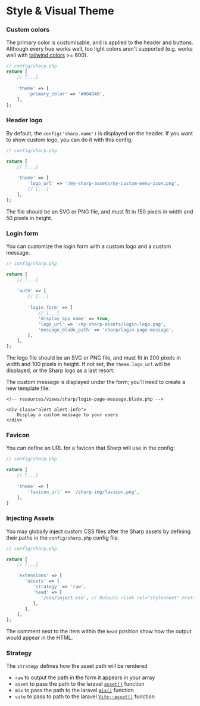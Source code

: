 # Style & Visual Theme

### Custom colors

The primary color is customisable, and is applied to the header and buttons. Although every hue works well, too light colors aren't supported (e.g. works well with [tailwind colors](https://tailwindcss.com/docs/customizing-colors#color-palette-reference) >= 600).

```php
// config/sharp.php
return [
    // [...]
    
    'theme' => [
        'primary_color' => '#004D40',
    ],
];
```

### Header logo

By default, the `config('sharp.name')` is displayed on the header. If you want to show custom logo, you can do it with this config:

```php
// config/sharp.php

return [
    // [...]
    
    'theme' => [
        'logo_url' => '/my-sharp-assets/my-custom-menu-icon.png',
        // [...]
    ],
];
```

The file should be an SVG or PNG file, and must fit in 150 pixels in width and 50 pixels in height.

### Login form

You can customize the login form with a custom logo and a custom message.

```php
// config/sharp.php

return [
    // [...]
    
    'auth' => [
        // [...]
        
        'login_form' => [
            // [...]
            'display_app_name' => true,
            'logo_url' => '/my-sharp-assets/login-logo.png',
            'message_blade_path' => 'sharp/login-page-message',
        ],
    ],
];
```

The logo file should be an SVG or PNG file, and must fit in 200 pixels in width and 100 pixels in height. If not set, the `theme.logo_url` will be displayed, or the Sharp logo as a last resort.

The custom message is displayed under the form; you'll need to create a new template file:

```blade
<!-- resources/views/sharp/login-page-message.blade.php -->

<div class="alert alert-info">
    Display a custom message to your users
</div>
```

### Favicon

You can define an URL for a favicon that Sharp will use in the config:

```php
// config/sharp.php

return [
    // [...]
    
    'theme' => [
        'favicon_url' => '/sharp-img/favicon.png',
    ],
]
```

### Injecting Assets

You may globally inject custom CSS files after the Sharp assets by defining their paths in the `config/sharp.php` config file.

```php
// config/sharp.php

return [
    // [...]

    'extensions' => [
       'assets' => [
          'strategy' => 'raw',
          'head' => [
             '/css/inject.css', // Outputs <link rel="stylesheet" href="/css/inject.css"> after sharp assets
          ],
       ],
    ],
];
```

The comment next to the item within the `head` position show how the output would appear in the HTML.

### Strategy

The `strategy` defines how the asset path will be rendered

- `raw` to output the path in the form it appears in your array
- `asset` to pass the path to the laravel [`asset()`](https://laravel.com/docs/5.6/helpers#method-asset) function
- `mix` to pass the path to the laravel [`mix()`](https://laravel.com/docs/5.6/helpers#method-mix) function
- `vite` to pass to path to the laravel [`Vite::asset()`](https://laravel.com/docs/10.x/vite#blade-processing-static-assets) function
